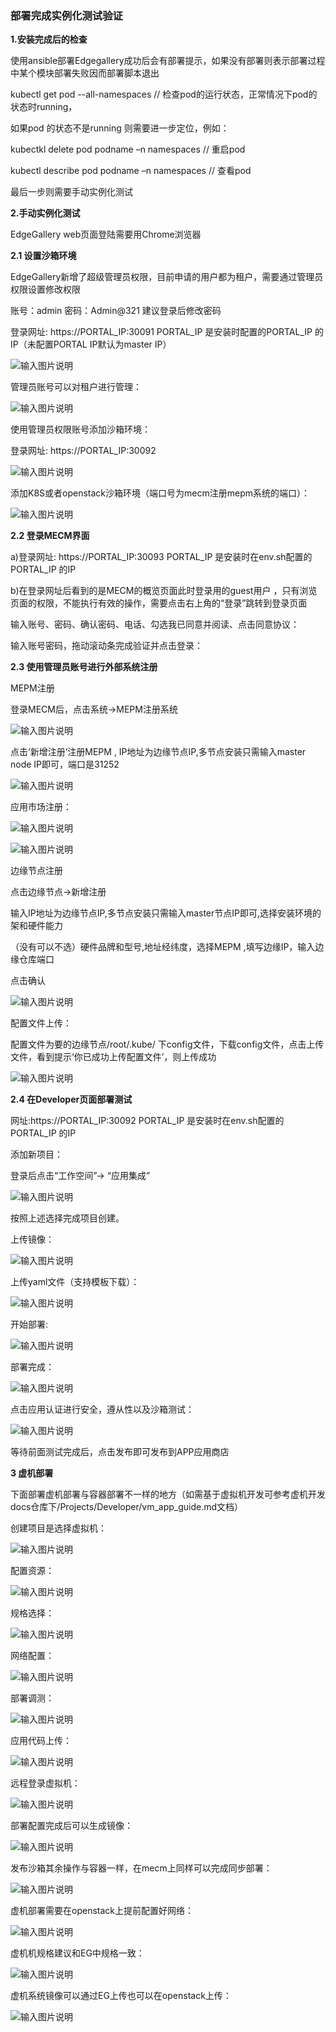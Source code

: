 ###    **部署完成实例化测试验证** 


**1.安装完成后的检查** 

使用ansible部署Edgegallery成功后会有部署提示，如果没有部署则表示部署过程中某个模块部署失败因而部署脚本退出

kubectl get pod --all-namespaces  			// 检查pod的运行状态，正常情况下pod的状态时running，

如果pod 的状态不是running 则需要进一步定位，例如：

kubectkl  delete pod podname –n namespaces   // 重启pod

kubectl describe pod podname –n namespaces   // 查看pod

最后一步则需要手动实例化测试

 **2.手动实例化测试** 

EdgeGallery web页面登陆需要用Chrome浏览器

 **2.1 设置沙箱环境** 

EdgeGallery新增了超级管理员权限，目前申请的用户都为租户，需要通过管理员权限设置修改权限

账号：admin  密码：Admin@321 建议登录后修改密码

登录网址: https://PORTAL_IP:30091   PORTAL_IP 是安装时配置的PORTAL_IP 的IP（未配置PORTAL IP默认为master IP）

![输入图片说明](https://images.gitee.com/uploads/images/2021/0708/093945_89cc6335_8040887.png "屏幕截图.png")

管理员账号可以对租户进行管理：

![输入图片说明](https://images.gitee.com/uploads/images/2021/0708/094118_fb48b3ec_8040887.png "屏幕截图.png")

使用管理员权限账号添加沙箱环境：

登录网址: https://PORTAL_IP:30092  

![输入图片说明](https://images.gitee.com/uploads/images/2021/0708/093757_6f163777_8040887.png "屏幕截图.png")

添加K8S或者openstack沙箱环境（端口号为mecm注册mepm系统的端口）：

![输入图片说明](https://images.gitee.com/uploads/images/2021/0708/093601_ab43bef8_8040887.png "屏幕截图.png")

 **2.2 登录MECM界面** 

a)登录网址: https://PORTAL_IP:30093   PORTAL_IP 是安装时在env.sh配置的PORTAL_IP 的IP

b)在登录网址后看到的是MECM的概览页面此时登录用的guest用户 ，只有浏览页面的权限，不能执行有效的操作，需要点击右上角的“登录”跳转到登录页面

输入账号、密码、确认密码、电话、勾选我已同意并阅读、点击同意协议：

输入账号密码，拖动滚动条完成验证并点击登录：


 **2.3 使用管理员账号进行外部系统注册** 

MEPM注册

登录MECM后，点击系统→MEPM注册系统

![输入图片说明](https://images.gitee.com/uploads/images/2021/0708/100320_87c7c1c1_8040887.png "屏幕截图.png")

点击‘新增注册’注册MEPM ,  IP地址为边缘节点IP,多节点安装只需输入master node IP即可，端口是31252

![输入图片说明](https://images.gitee.com/uploads/images/2021/0708/100436_50088394_8040887.png "屏幕截图.png")


应用市场注册：

![输入图片说明](https://images.gitee.com/uploads/images/2021/0708/100759_2830971f_8040887.png "屏幕截图.png")

![输入图片说明](https://images.gitee.com/uploads/images/2021/0708/101011_b57c8240_8040887.png "屏幕截图.png")

边缘节点注册

点击边缘节点→新增注册

输入IP地址为边缘节点IP,多节点安装只需输入master节点IP即可,选择安装环境的架和硬件能力

（没有可以不选）硬件品牌和型号,地址经纬度，选择MEPM ,填写边缘IP，输入边缘仓库端口

点击确认

![输入图片说明](https://images.gitee.com/uploads/images/2021/0708/101148_75a5d56d_8040887.png "屏幕截图.png")

配置文件上传：

配置文件为要的边缘节点/root/.kube/ 下config文件，下载config文件，点击上传文件，看到提示‘你已成功上传配置文件’，则上传成功

![输入图片说明](https://images.gitee.com/uploads/images/2021/0708/101259_da7bdd8d_8040887.png "屏幕截图.png")

 **2.4 在Developer页面部署测试** 

网址:https://PORTAL_IP:30092   PORTAL_IP 是安装时在env.sh配置的PORTAL_IP 的IP

添加新项目：

登录后点击“工作空间”→ “应用集成” 

![输入图片说明](https://images.gitee.com/uploads/images/2021/0708/101746_ea985d82_8040887.png "屏幕截图.png")

按照上述选择完成项目创建。


上传镜像：

![输入图片说明](https://images.gitee.com/uploads/images/2021/0708/102123_218ac801_8040887.png "屏幕截图.png")

上传yaml文件（支持模板下载）：

![输入图片说明](https://images.gitee.com/uploads/images/2021/0708/102153_d9211e3e_8040887.png "屏幕截图.png")

开始部署:

![输入图片说明](https://images.gitee.com/uploads/images/2021/0708/105936_ac1fd161_8040887.png "屏幕截图.png")

部署完成：

![输入图片说明](https://images.gitee.com/uploads/images/2021/0708/110014_0d4245b7_8040887.png "屏幕截图.png")


点击应用认证进行安全，遵从性以及沙箱测试：

![输入图片说明](https://images.gitee.com/uploads/images/2021/0708/110223_61d0bdb4_8040887.png "屏幕截图.png")


等待前面测试完成后，点击发布即可发布到APP应用商店

 **3 虚机部署**

 下面部署虚机部署与容器部署不一样的地方（如需基于虚拟机开发可参考虚机开发docs仓库下/Projects/Developer/vm_app_guide.md文档）

创建项目是选择虚拟机：

![输入图片说明](https://images.gitee.com/uploads/images/2021/0708/102721_c84ba490_8040887.png "屏幕截图.png")

配置资源：

![输入图片说明](https://images.gitee.com/uploads/images/2021/0708/102840_caf60d65_8040887.png "屏幕截图.png")

规格选择：

![输入图片说明](https://images.gitee.com/uploads/images/2021/0708/103036_40168748_8040887.png "屏幕截图.png")

网络配置：

![输入图片说明](https://images.gitee.com/uploads/images/2021/0708/103150_b181e7d5_8040887.png "屏幕截图.png")

部署调测：

![输入图片说明](https://images.gitee.com/uploads/images/2021/0708/103234_ab5c4ef6_8040887.png "屏幕截图.png")

应用代码上传：

![输入图片说明](https://images.gitee.com/uploads/images/2021/0708/103317_d9326236_8040887.png "屏幕截图.png")

远程登录虚拟机：

![输入图片说明](https://images.gitee.com/uploads/images/2021/0708/103607_422061fa_8040887.png "屏幕截图.png")

部署配置完成后可以生成镜像：

![输入图片说明](https://images.gitee.com/uploads/images/2021/0708/103830_ec141a4e_8040887.png "屏幕截图.png")

发布沙箱其余操作与容器一样，在mecm上同样可以完成同步部署：

![输入图片说明](https://images.gitee.com/uploads/images/2021/0708/104126_b01a2503_8040887.png "屏幕截图.png")

虚机部署需要在openstack上提前配置好网络：

![输入图片说明](https://images.gitee.com/uploads/images/2021/0708/104328_650256cf_8040887.png "屏幕截图.png")

虚机机规格建议和EG中规格一致：

![输入图片说明](https://images.gitee.com/uploads/images/2021/0708/104547_33ecf2a9_8040887.png "屏幕截图.png")

虚机系统镜像可以通过EG上传也可以在openstack上传：

![输入图片说明](https://images.gitee.com/uploads/images/2021/0708/104657_a21f8b47_8040887.png "屏幕截图.png")




